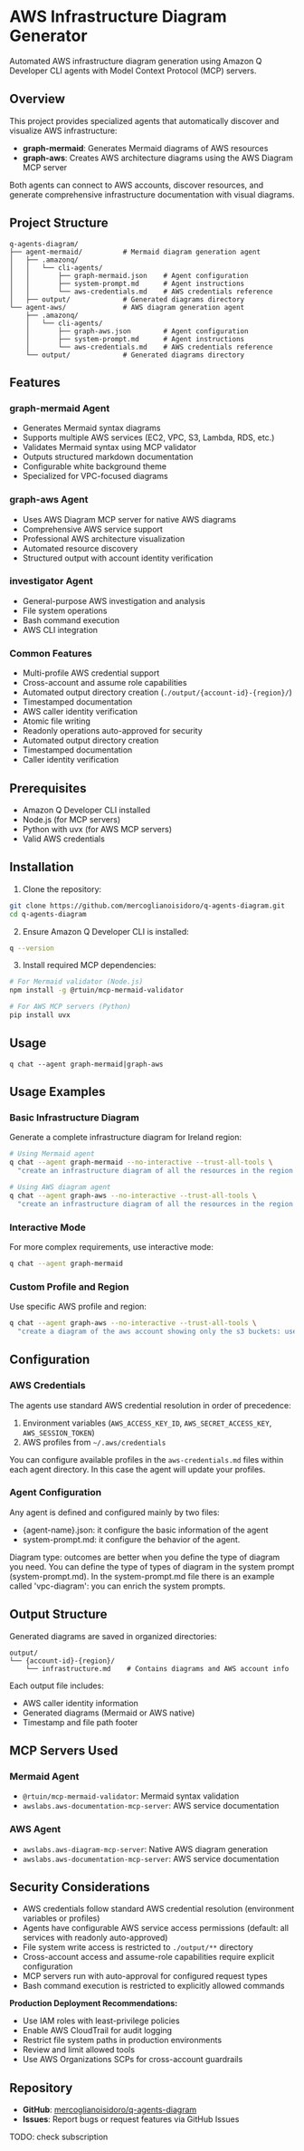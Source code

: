 # AWS Infrastructure Diagram Generator

Automated AWS infrastructure diagram generation using Amazon Q Developer CLI agents with Model Context Protocol (MCP) servers.

## Overview

This project provides specialized agents that automatically discover and visualize AWS infrastructure:

- **graph-mermaid**: Generates Mermaid diagrams of AWS resources
- **graph-aws**: Creates AWS architecture diagrams using the AWS Diagram MCP server

Both agents can connect to AWS accounts, discover resources, and generate comprehensive infrastructure documentation with visual diagrams.

## Project Structure

```
q-agents-diagram/
├── agent-mermaid/          # Mermaid diagram generation agent
│   ├── .amazonq/
│   │   └── cli-agents/
│   │       ├── graph-mermaid.json    # Agent configuration
│   │       ├── system-prompt.md      # Agent instructions
│   │       └── aws-credentials.md    # AWS credentials reference
│   ├── output/             # Generated diagrams directory
└── agent-aws/              # AWS diagram generation agent
    ├── .amazonq/
    │   └── cli-agents/
    │       ├── graph-aws.json        # Agent configuration
    │       ├── system-prompt.md      # Agent instructions
    │       └── aws-credentials.md    # AWS credentials reference
    └── output/             # Generated diagrams directory
```

## Features

### graph-mermaid Agent
- Generates Mermaid syntax diagrams
- Supports multiple AWS services (EC2, VPC, S3, Lambda, RDS, etc.)
- Validates Mermaid syntax using MCP validator
- Outputs structured markdown documentation
- Configurable white background theme
- Specialized for VPC-focused diagrams

### graph-aws Agent
- Uses AWS Diagram MCP server for native AWS diagrams
- Comprehensive AWS service support
- Professional AWS architecture visualization
- Automated resource discovery
- Structured output with account identity verification

### investigator Agent
- General-purpose AWS investigation and analysis
- File system operations
- Bash command execution
- AWS CLI integration

### Common Features
- Multi-profile AWS credential support
- Cross-account and assume role capabilities
- Automated output directory creation (`./output/{account-id}-{region}/`)
- Timestamped documentation
- AWS caller identity verification
- Atomic file writing
- Readonly operations auto-approved for security
- Automated output directory creation
- Timestamped documentation
- Caller identity verification

## Prerequisites

- Amazon Q Developer CLI installed
- Node.js (for MCP servers)
- Python with uvx (for AWS MCP servers)
- Valid AWS credentials

## Installation

1. Clone the repository:

```bash
git clone https://github.com/mercoglianoisidoro/q-agents-diagram.git
cd q-agents-diagram
```

2. Ensure Amazon Q Developer CLI is installed:

```bash
q --version
```

3. Install required MCP dependencies:

```bash
# For Mermaid validator (Node.js)
npm install -g @rtuin/mcp-mermaid-validator

# For AWS MCP servers (Python)
pip install uvx
```


## Usage

`q chat --agent graph-mermaid|graph-aws`


## Usage Examples

### Basic Infrastructure Diagram

Generate a complete infrastructure diagram for Ireland region:

```bash
# Using Mermaid agent
q chat --agent graph-mermaid --no-interactive --trust-all-tools \
  "create an infrastructure diagram of all the resources in the region Ireland"

# Using AWS diagram agent
q chat --agent graph-aws --no-interactive --trust-all-tools \
  "create an infrastructure diagram of all the resources in the region Ireland"
```


### Interactive Mode

For more complex requirements, use interactive mode:

```bash
q chat --agent graph-mermaid
```

### Custom Profile and Region

Use specific AWS profile and region:

```bash
q chat --agent graph-aws --no-interactive --trust-all-tools \
  "create a diagram of the aws account showing only the s3 buckets: use 'isi' profile and ireland region"
```




## Configuration

### AWS Credentials

The agents use standard AWS credential resolution in order of precedence:

1. Environment variables (`AWS_ACCESS_KEY_ID`, `AWS_SECRET_ACCESS_KEY`, `AWS_SESSION_TOKEN`)
2. AWS profiles from `~/.aws/credentials`

You can configure available profiles in the `aws-credentials.md` files within each agent directory. In this case the agent will update your profiles.


### Agent Configuration

Any agent is defined and configured mainly by two files:
- {agent-name}.json: it configure the basic information of the agent
- system-prompt.md: it configure the behavior of the agent.

Diagram type:
outcomes are better when you define the type of diagram you need. You can define the type of types of diagram in the system prompt (system-prompt.md).
In the system-prompt.md file there is an example called 'vpc-diagram': you can enrich the system prompts.


## Output Structure

Generated diagrams are saved in organized directories:

```
output/
└── {account-id}-{region}/
    └── infrastructure.md    # Contains diagrams and AWS account info
```

Each output file includes:
- AWS caller identity information
- Generated diagrams (Mermaid or AWS native)
- Timestamp and file path footer


## MCP Servers Used

### Mermaid Agent
- `@rtuin/mcp-mermaid-validator`: Mermaid syntax validation
- `awslabs.aws-documentation-mcp-server`: AWS service documentation

### AWS Agent
- `awslabs.aws-diagram-mcp-server`: Native AWS diagram generation
- `awslabs.aws-documentation-mcp-server`: AWS service documentation

## Security Considerations

- AWS credentials follow standard AWS credential resolution (environment variables or profiles)
- Agents have configurable AWS service access permissions (default: all services with readonly auto-approved)
- File system write access is restricted to `./output/**` directory
- Cross-account access and assume-role capabilities require explicit configuration
- MCP servers run with auto-approval for configured request types
- Bash command execution is restricted to explicitly allowed commands

**Production Deployment Recommendations:**

- Use IAM roles with least-privilege policies
- Enable AWS CloudTrail for audit logging
- Restrict file system paths in production environments
- Review and limit allowed tools
- Use AWS Organizations SCPs for cross-account guardrails


## Repository

- **GitHub**: [mercoglianoisidoro/q-agents-diagram](https://github.com/mercoglianoisidoro/q-agents-diagram)
- **Issues**: Report bugs or request features via GitHub Issues



TODO: check subscription